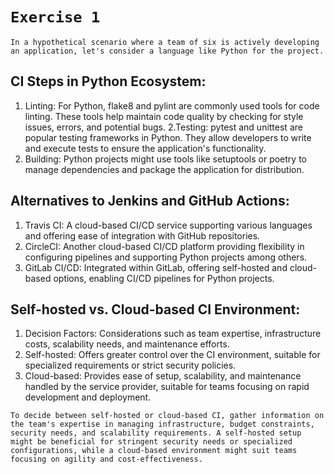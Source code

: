 # `Exercise 1`

`In a hypothetical scenario where a team of six is actively developing an application, let's consider a language like Python for the project.`

## CI Steps in Python Ecosystem:

1. Linting: For Python, flake8 and pylint are commonly used tools for code linting. These tools help maintain code quality by checking for style issues, errors, and potential bugs.
   2.Testing: pytest and unittest are popular testing frameworks in Python. They allow developers to write and execute tests to ensure the application's functionality.
2. Building: Python projects might use tools like setuptools or poetry to manage dependencies and package the application for distribution.

## Alternatives to Jenkins and GitHub Actions:

1. Travis CI: A cloud-based CI/CD service supporting various languages and offering ease of integration with GitHub repositories.
2. CircleCI: Another cloud-based CI/CD platform providing flexibility in configuring pipelines and supporting Python projects among others.
3. GitLab CI/CD: Integrated within GitLab, offering self-hosted and cloud-based options, enabling CI/CD pipelines for Python projects.

## Self-hosted vs. Cloud-based CI Environment:

1. Decision Factors: Considerations such as team expertise, infrastructure costs, scalability needs, and maintenance efforts.
2. Self-hosted: Offers greater control over the CI environment, suitable for specialized requirements or strict security policies.
3. Cloud-based: Provides ease of setup, scalability, and maintenance handled by the service provider, suitable for teams focusing on rapid development and deployment.

`To decide between self-hosted or cloud-based CI, gather information on the team's expertise in managing infrastructure, budget constraints, security needs, and scalability requirements.
A self-hosted setup might be beneficial for stringent security needs or specialized configurations, while a cloud-based environment might suit teams focusing on agility and cost-effectiveness.`
